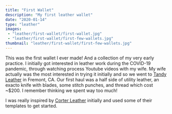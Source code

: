 ```yaml
---
title: "First Wallet"
description: "My first leather wallet"
date: "2020-01-14"
type: "leather"
images:
 - "leather/first-wallet/first-wallet.jpg"
 - "leather/first-wallet/first-few-wallets.jpg"
thumbnail: "leather/first-wallet/first-few-wallets.jpg"
---
```


This was the first wallet I ever made! And a collection of my very early practice. I initially got interested in leather work during the COVID-19 pandemic, through watching process Youtube videos with my wife. My wife actually was the most interested in trying it initially and so we went to [Tandy Leather](https://tandyleather.com/pages/tandy-leather-fremont-17) in Fremont, CA. Our first haul was a half side of utility leather, an exacto knife with blades, some stitch punches, and thread which cost ~$200. I remember thinking we spent way too much!

I was really inspired by [Corter Leather](https://www.youtube.com/c/CorterLeather) initially and used some of their templates to get started.